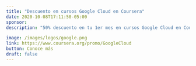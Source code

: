 ```yaml
---
title: "Descuento en cursos Google Cloud en Coursera"
date: 2020-10-08T17:11:50-05:00
sponsor: 
description: "50% descuento en tu 1er mes en cursos Google Cloud en Coursera (valid until Dec. 30th, 2020)"

image: /images/logos/google.png
link: https://www.coursera.org/promo/GoogleCloud 
button: Conoce más
draft: false
---
```


